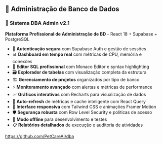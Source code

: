 ## 🏢 **Administração de Banco de Dados**

### 🎯 **Sistema DBA Admin v2.1**
**Plataforma Profissional de Administração de BD** - React 18 + Supabase + PostgreSQL

* 🔐 **Autenticação segura** com Supabase Auth e gestão de sessões
* 📊 **Dashboard em tempo real** com métricas de CPU, memória e conexões
* 📝 **Editor SQL profissional** com Monaco Editor e syntax highlighting
* 🗃️ **Explorador de tabelas** com visualização completa da estrutura
* 🏗️ **Gerenciamento de projetos** organizados por tipo de banco
* ⚡ **Monitoramento avançado** com alertas e métricas de performance
* 📈 **Gráficos interativos** com Recharts para visualização de dados
* 🔄 **Auto-refresh** de métricas e cache inteligente com React Query
* 📱 **Interface responsiva** com Tailwind CSS e animações Framer Motion
* 🛡️ **Segurança robusta** com Row Level Security e políticas de acesso
* 🧪 **Modo offline** para desenvolvimento e testes
* 📋 **Relatórios detalhados** de execução e auditoria de atividades

https://github.com/PetCareAi/dba
